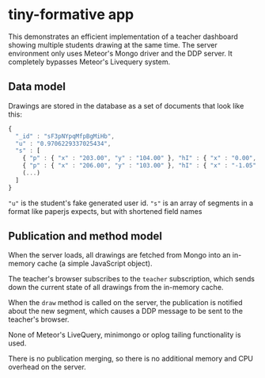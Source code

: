 # tiny-formative app

This demonstrates an efficient implementation of a teacher dashboard
showing multiple students drawing at the same time. The server
environment only uses Meteor's Mongo driver and the DDP server. It
completely bypasses Meteor's Livequery system.

## Data model

Drawings are stored in the database as a set of documents that look
like this:
```js
{
  "_id" : "sF3pNYpqMfpBgMiHb",
  "u" : "0.9706229337025434",
  "s" : [
    { "p" : { "x" : "203.00", "y" : "104.00" }, "hI" : { "x" : "0.00", "y" : "0.00" }, "hO" : { "x" : "0.00", "y" : "-1.05" } },
    { "p" : { "x" : "206.00", "y" : "103.00" }, "hI" : { "x" : "-1.05", "y" : "0.00" }, "hO" : { "x" : "16.00", "y" : "0.00" } },
    (...)
  ]
}
```

`"u"` is the student's fake generated user id.
`"s"` is an array of segments in a format like paperjs expects, but with shortened field names

## Publication and method model

When the server loads, all drawings are fetched from Mongo into an
in-memory cache (a simple JavaScript object).

The teacher's browser subscribes to the `teacher` subscription, which
sends down the current state of all drawings from the in-memory cache.

When the `draw` method is called on the server, the publication is
notified about the new segment, which causes a DDP message to be sent
to the teacher's browser.

None of Meteor's LiveQuery, minimongo or oplog tailing functionality
is used.

There is no publication merging, so there is no additional memory and
CPU overhead on the server.

